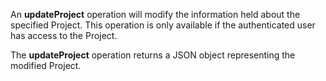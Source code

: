 An **updateProject** operation will modify the information held about the specified Project. This operation is only available if the authenticated user has access to the Project.

The **updateProject** operation returns a JSON object representing the modified Project.
